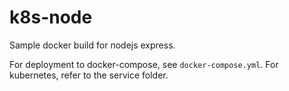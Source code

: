 # k8s-node

Sample docker build for nodejs express.

For deployment to docker-compose, see `docker-compose.yml`. For kubernetes, refer to the service folder.
